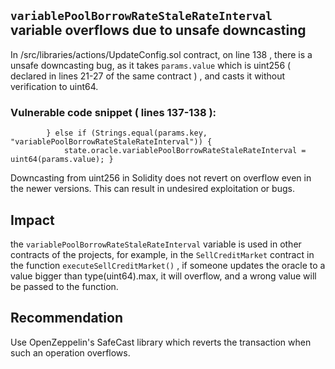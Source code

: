## `variablePoolBorrowRateStaleRateInterval` variable overflows due to unsafe downcasting
In /src/libraries/actions/UpdateConfig.sol contract, on line 138 , there is a unsafe downcasting bug, as it takes `params.value` which is uint256 ( declared in lines 21-27 of the same contract ) , and casts it without verification to uint64. 
### Vulnerable code snippet ( lines 137-138 ):

```
        } else if (Strings.equal(params.key, "variablePoolBorrowRateStaleRateInterval")) {
            state.oracle.variablePoolBorrowRateStaleRateInterval = uint64(params.value); }
```

Downcasting from uint256 in Solidity does not revert on overflow even in the newer versions. This can result in undesired exploitation or bugs.

## Impact
the `variablePoolBorrowRateStaleRateInterval` variable is used in other contracts of the projects, for example, in the `SellCreditMarket` contract in the function `executeSellCreditMarket()` , if someone updates the oracle to a value bigger than type(uint64).max, it will overflow, and a wrong value will be passed to the function.

## Recommendation
Use OpenZeppelin's SafeCast library which reverts the transaction when such an operation overflows.